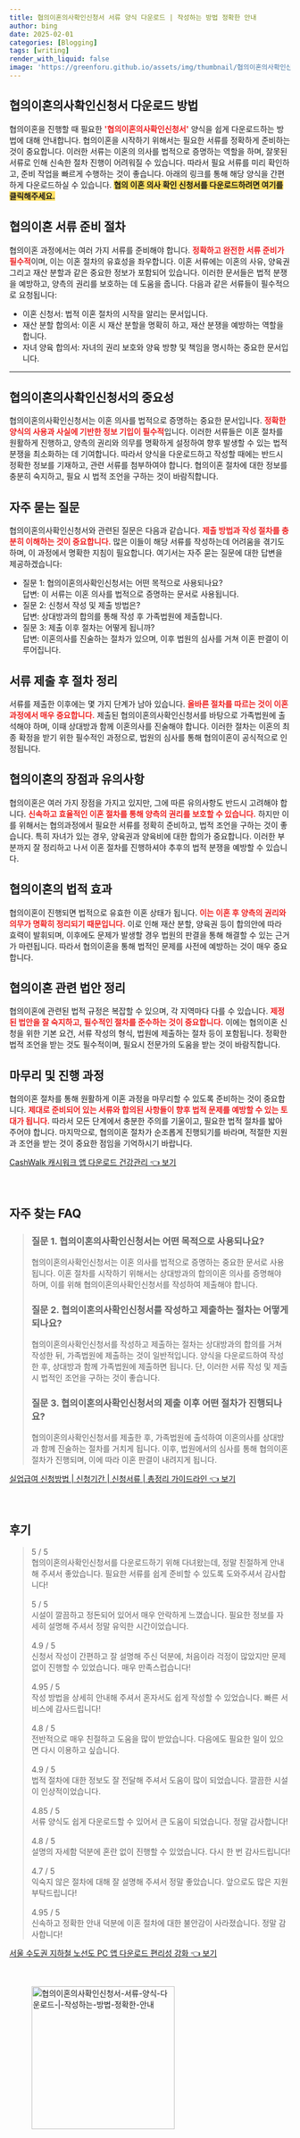 ```yaml
---
title: 협의이혼의사확인신청서 서류 양식 다운로드 | 작성하는 방법 정확한 안내
author: bing
date: 2025-02-01
categories: [Blogging]
tags: [writing]
render_with_liquid: false
image: 'https://greenforu.github.io/assets/img/thumbnail/협의이혼의사확인신청서-서류-양식-다운로드-|-작성하는-방법-정확한-안내.webp'
---
```



<h2 id='협의이혼의사확인신청서_다운로드_안내'>협의이혼의사확인신청서 다운로드 방법</h2>

<p>협의이혼을 진행할 때 필요한 <b><span style="color: #ee2323;">'협의이혼의사확인신청서'</span></b> 양식을 쉽게 다운로드하는 방법에 대해 안내합니다. 협의이혼을 시작하기 위해서는 필요한 서류를 정확하게 준비하는 것이 중요합니다. 이러한 서류는 이혼의 의사를 법적으로 증명하는 역할을 하며, 잘못된 서류로 인해 신속한 절차 진행이 어려워질 수 있습니다. 따라서 필요 서류를 미리 확인하고, 준비 작업을 빠르게 수행하는 것이 좋습니다. 아래의 링크를 통해 해당 양식을 간편하게 다운로드하실 수 있습니다. <b><span style="background-color: #ffe066;">협의 이혼 의사 확인 신청서를 다운로드하려면 여기를 클릭해주세요.</span></b></p>

<h2 id='협의이혼서류준비절차'>협의이혼 서류 준비 절차</h2>

<p>협의이혼 과정에서는 여러 가지 서류를 준비해야 합니다. <b><span style="color: #ee2323;">정확하고 완전한 서류 준비가 필수적</span></b>이며, 이는 이혼 절차의 유효성을 좌우합니다. 이혼 서류에는 이혼의 사유, 양육권 그리고 재산 분할과 같은 중요한 정보가 포함되어 있습니다. 이러한 문서들은 법적 분쟁을 예방하고, 양측의 권리를 보호하는 데 도움을 줍니다. 다음과 같은 서류들이 필수적으로 요청됩니다:</p>

<ul>
    <li>이혼 신청서: 법적 이혼 절차의 시작을 알리는 문서입니다.</li>
    <li>재산 분할 합의서: 이혼 시 재산 분할을 명확히 하고, 재산 분쟁을 예방하는 역할을 합니다.</li>
    <li>자녀 양육 합의서: 자녀의 권리 보호와 양육 방향 및 책임을 명시하는 중요한 문서입니다.</li>
</ul>

<hr />

<h2 id='협의이혼의사확인신청서의_중요성'>협의이혼의사확인신청서의 중요성</h2>

<p>협의이혼의사확인신청서는 이혼 의사를 법적으로 증명하는 중요한 문서입니다. <b><span style="color: #ee2323;">정확한 양식의 사용과 사실에 기반한 정보 기입이 필수적</span></b>입니다. 이러한 서류들은 이혼 절차를 원활하게 진행하고, 양측의 권리와 의무를 명확하게 설정하여 향후 발생할 수 있는 법적 분쟁을 최소화하는 데 기여합니다. 따라서 양식을 다운로드하고 작성할 때에는 반드시 정확한 정보를 기재하고, 관련 서류를 첨부하여야 합니다. 협의이혼 절차에 대한 정보를 충분히 숙지하고, 필요 시 법적 조언을 구하는 것이 바람직합니다.</p>

<h2 id='자주묻는질문'>자주 묻는 질문</h2>

<p>협의이혼의사확인신청서와 관련된 질문은 다음과 같습니다. <b><span style="color: #ee2323;">제출 방법과 작성 절차를 충분히 이해하는 것이 중요합니다.</span></b> 많은 이들이 해당 서류를 작성하는데 어려움을 겪기도 하며, 이 과정에서 명확한 지침이 필요합니다. 여기서는 자주 묻는 질문에 대한 답변을 제공하겠습니다:</p>

<ul>
    <li>질문 1: 협의이혼의사확인신청서는 어떤 목적으로 사용되나요? <br> 답변: 이 서류는 이혼 의사를 법적으로 증명하는 문서로 사용됩니다.</li>
    <li>질문 2: 신청서 작성 및 제출 방법은? <br> 답변: 상대방과의 합의를 통해 작성 후 가족법원에 제출합니다.</li>
    <li>질문 3: 제출 이후 절차는 어떻게 됩니까? <br> 답변: 이혼의사를 진술하는 절차가 있으며, 이후 법원의 심사를 거쳐 이혼 판결이 이루어집니다.</li>
</ul>

<h2 id='서류제출후_절차_정리'>서류 제출 후 절차 정리</h2>

<p>서류를 제출한 이후에는 몇 가지 단계가 남아 있습니다. <b><span style="color: #ee2323;">올바른 절차를 따르는 것이 이혼 과정에서 매우 중요합니다.</span></b> 제출된 협의이혼의사확인신청서를 바탕으로 가족법원에 출석해야 하며, 이때 상대방과 함께 이혼의사를 진술해야 합니다. 이러한 절차는 이혼의 최종 확정을 받기 위한 필수적인 과정으로, 법원의 심사를 통해 협의이혼이 공식적으로 인정됩니다.</p>

<h2 id='협의이혼의_장점과_유의사항'>협의이혼의 장점과 유의사항</h2>

<p>협의이혼은 여러 가지 장점을 가지고 있지만, 그에 따른 유의사항도 반드시 고려해야 합니다. <b><span style="color: #ee2323;">신속하고 효율적인 이혼 절차를 통해 양측의 권리를 보호할 수 있습니다.</span></b> 하지만 이를 위해서는 협의과정에서 필요한 서류를 정확히 준비하고, 법적 조언을 구하는 것이 좋습니다. 특히 자녀가 있는 경우, 양육권과 양육비에 대한 합의가 중요합니다. 이러한 부분까지 잘 정리하고 나서 이혼 절차를 진행하셔야 추후의 법적 분쟁을 예방할 수 있습니다.</p>

<h2 id='협의이혼의_법적_효과'>협의이혼의 법적 효과</h2>

<p>협의이혼이 진행되면 법적으로 유효한 이혼 상태가 됩니다. <b><span style="color: #ee2323;">이는 이혼 후 양측의 권리와 의무가 명확히 정리되기 때문입니다.</span></b> 이로 인해 재산 분할, 양육권 등이 합의안에 따라 효력이 발휘되며, 이후에도 문제가 발생할 경우 법원의 판결을 통해 해결할 수 있는 근거가 마련됩니다. 따라서 협의이혼을 통해 법적인 문제를 사전에 예방하는 것이 매우 중요합니다.</p>

<h2 id='협의이혼_관련법안_정리'>협의이혼 관련 법안 정리</h2>

<p>협의이혼에 관련된 법적 규정은 복잡할 수 있으며, 각 지역마다 다를 수 있습니다. <b><span style="color: #ee2323;">제정된 법안을 잘 숙지하고, 필수적인 절차를 준수하는 것이 중요합니다.</span></b> 이에는 협의이혼 신청을 위한 기본 요건, 서류 작성의 형식, 법원에 제출하는 절차 등이 포함됩니다. 정확한 법적 조언을 받는 것도 필수적이며, 필요시 전문가의 도움을 받는 것이 바람직합니다.</p>

<h2 id='마무리_진행_과정'>마무리 및 진행 과정</h2>

<p>협의이혼 절차를 통해 원활하게 이혼 과정을 마무리할 수 있도록 준비하는 것이 중요합니다. <b><span style="color: #ee2323;">제대로 준비되어 있는 서류와 합의된 사항들이 향후 법적 문제를 예방할 수 있는 토대가 됩니다.</span></b> 따라서 모든 단계에서 충분한 주의를 기울이고, 필요한 법적 절차를 밟아 주어야 합니다. 마지막으로, 협의이혼 절차가 순조롭게 진행되기를 바라며, 적절한 지원과 조언을 받는 것이 중요한 점임을 기억하시기 바랍니다.</p>


<p><a class="click-button" title="CashWalk 캐시워크 앱 다운로드 건강관리" href="https://greenforu.github.io/posts/CashWalk-%EC%BA%90%EC%8B%9C%EC%9B%8C%ED%81%AC-%EC%95%B1-%EB%8B%A4%EC%9A%B4%EB%A1%9C%EB%93%9C-%EA%B1%B4%EA%B0%95%EA%B4%80%EB%A6%AC/" rel="dofollow">CashWalk 캐시워크 앱 다운로드 건강관리 👈 보기</a></p><br>
<h2 id='자주_찾는_FAQ'>자주 찾는 FAQ</h2>
<div itemscope="" itemtype="https://schema.org/FAQPage"> <blockquote> <div itemscope="" itemprop="mainEntity" itemtype="https://schema.org/Question"> <h3 itemprop="name">질문 1. 협의이혼의사확인신청서는 어떤 목적으로 사용되나요?</h3> <div itemscope="" itemprop="acceptedAnswer" itemtype="https://schema.org/Answer"> <span itemprop="text"> <p>협의이혼의사확인신청서는 이혼 의사를 법적으로 증명하는 중요한 문서로 사용됩니다. 이혼 절차를 시작하기 위해서는 상대방과의 합의이혼 의사를 증명해야 하며, 이를 위해 협의이혼의사확인신청서를 작성하여 제출해야 합니다.</p> </span> </div> </div> <div itemscope="" itemprop="mainEntity" itemtype="https://schema.org/Question"> <h3 itemprop="name">질문 2. 협의이혼의사확인신청서를 작성하고 제출하는 절차는 어떻게 되나요?</h3> <div itemscope="" itemprop="acceptedAnswer" itemtype="https://schema.org/Answer"> <span itemprop="text"> <p>협의이혼의사확인신청서를 작성하고 제출하는 절차는 상대방과의 합의를 거쳐 작성한 뒤, 가족법원에 제출하는 것이 일반적입니다. 양식을 다운로드하여 작성한 후, 상대방과 함께 가족법원에 제출하면 됩니다. 단, 이러한 서류 작성 및 제출 시 법적인 조언을 구하는 것이 좋습니다.</p> </span> </div> </div> <div itemscope="" itemprop="mainEntity" itemtype="https://schema.org/Question"> <h3 itemprop="name">질문 3. 협의이혼의사확인신청서의 제출 이후 어떤 절차가 진행되나요?</h3> <div itemscope="" itemprop="acceptedAnswer" itemtype="https://schema.org/Answer"> <span itemprop="text"> <p>협의이혼의사확인신청서를 제출한 후, 가족법원에 출석하여 이혼의사를 상대방과 함께 진술하는 절차를 거치게 됩니다. 이후, 법원에서의 심사를 통해 협의이혼 절차가 진행되며, 이에 따라 이혼 판결이 내려지게 됩니다.</p> </span> </div> </div> </blockquote> </div>
<p><a class="click-button" title="실업급여 신청방법 | 신청기간 | 신청서류 | 총정리 가이드라인" href="https://greenforu.github.io/posts/%EC%8B%A4%EC%97%85%EA%B8%89%EC%97%AC-%EC%8B%A0%EC%B2%AD%EB%B0%A9%EB%B2%95-%EC%8B%A0%EC%B2%AD%EA%B8%B0%EA%B0%84-%EC%8B%A0%EC%B2%AD%EC%84%9C%EB%A5%98-%EC%B4%9D%EC%A0%95%EB%A6%AC-%EA%B0%80%EC%9D%B4%EB%93%9C%EB%9D%BC%EC%9D%B8/" rel="dofollow">실업급여 신청방법 | 신청기간 | 신청서류 | 총정리 가이드라인 👈 보기</a></p><br>
<h2 id='후기'>후기</h2>
<div itemscope itemtype="https://schema.org/Product">
  <blockquote>
  <div itemprop="review" itemscope itemtype="https://schema.org/Review">
      <div itemprop="reviewRating" itemscope itemtype="https://schema.org/Rating"> <span itemprop="ratingValue">5</span> / <span itemprop="bestRating">5</span> </div>
      <span itemprop="reviewBody">협의이혼의사확인신청서를 다운로드하기 위해 다녀왔는데, 정말 친절하게 안내해 주셔서 좋았습니다. 필요한 서류를 쉽게 준비할 수 있도록 도와주셔서 감사합니다!</span>
  </div>
  <br>
  <div itemprop="review" itemscope itemtype="https://schema.org/Review">
      <div itemprop="reviewRating" itemscope itemtype="https://schema.org/Rating"> <span itemprop="ratingValue">5</span> / <span itemprop="bestRating">5</span> </div>
      <span itemprop="reviewBody">시설이 깔끔하고 정돈되어 있어서 매우 안락하게 느꼈습니다. 필요한 정보를 자세히 설명해 주셔서 정말 유익한 시간이었습니다.</span>
  </div>
  <br>
  <div itemprop="review" itemscope itemtype="https://schema.org/Review">
      <div itemprop="reviewRating" itemscope itemtype="https://schema.org/Rating"> <span itemprop="ratingValue">4.9</span> / <span itemprop="bestRating">5</span> </div>
      <span itemprop="reviewBody">신청서 작성이 간편하고 잘 설명해 주신 덕분에, 처음이라 걱정이 많았지만 문제없이 진행할 수 있었습니다. 매우 만족스럽습니다!</span>
  </div>
  <br>
  <div itemprop="review" itemscope itemtype="https://schema.org/Review">
      <div itemprop="reviewRating" itemscope itemtype="https://schema.org/Rating"> <span itemprop="ratingValue">4.95</span> / <span itemprop="bestRating">5</span> </div>
      <span itemprop="reviewBody">작성 방법을 상세히 안내해 주셔서 혼자서도 쉽게 작성할 수 있었습니다. 빠른 서비스에 감사드립니다!</span>
  </div>
  <br>
  <div itemprop="review" itemscope itemtype="https://schema.org/Review">
      <div itemprop="reviewRating" itemscope itemtype="https://schema.org/Rating"> <span itemprop="ratingValue">4.8</span> / <span itemprop="bestRating">5</span> </div>
      <span itemprop="reviewBody">전반적으로 매우 친절하고 도움을 많이 받았습니다. 다음에도 필요한 일이 있으면 다시 이용하고 싶습니다.</span>
  </div>
  <br>
  <div itemprop="review" itemscope itemtype="https://schema.org/Review">
      <div itemprop="reviewRating" itemscope itemtype="https://schema.org/Rating"> <span itemprop="ratingValue">4.9</span> / <span itemprop="bestRating">5</span> </div>
      <span itemprop="reviewBody">법적 절차에 대한 정보도 잘 전달해 주셔서 도움이 많이 되었습니다. 깔끔한 시설이 인상적이었습니다.</span>
  </div>
  <br>
  <div itemprop="review" itemscope itemtype="https://schema.org/Review">
      <div itemprop="reviewRating" itemscope itemtype="https://schema.org/Rating"> <span itemprop="ratingValue">4.85</span> / <span itemprop="bestRating">5</span> </div>
      <span itemprop="reviewBody">서류 양식도 쉽게 다운로드할 수 있어서 큰 도움이 되었습니다. 정말 감사합니다!</span>
  </div>
  <br>
  <div itemprop="review" itemscope itemtype="https://schema.org/Review">
      <div itemprop="reviewRating" itemscope itemtype="https://schema.org/Rating"> <span itemprop="ratingValue">4.8</span> / <span itemprop="bestRating">5</span> </div>
      <span itemprop="reviewBody">설명의 자세함 덕분에 혼란 없이 진행할 수 있었습니다. 다시 한 번 감사드립니다!</span>
  </div>
  <br>
  <div itemprop="review" itemscope itemtype="https://schema.org/Review">
      <div itemprop="reviewRating" itemscope itemtype="https://schema.org/Rating"> <span itemprop="ratingValue">4.7</span> / <span itemprop="bestRating">5</span> </div>
      <span itemprop="reviewBody">익숙지 않은 절차에 대해 잘 설명해 주셔서 정말 좋았습니다. 앞으로도 많은 지원 부탁드립니다!</span>
  </div>
  <br>
  <div itemprop="review" itemscope itemtype="https://schema.org/Review">
      <div itemprop="reviewRating" itemscope itemtype="https://schema.org/Rating"> <span itemprop="ratingValue">4.95</span> / <span itemprop="bestRating">5</span> </div>
      <span itemprop="reviewBody">신속하고 정확한 안내 덕분에 이혼 절차에 대한 불안감이 사라졌습니다. 정말 감사합니다!</span>
  </div>
  </blockquote>
</div>
<p><a class="click-button" title="서울 수도권 지하철 노선도 PC 앱 다운로드 편리성 강화" href="https://greenforu.github.io/posts/%EC%84%9C%EC%9A%B8-%EC%88%98%EB%8F%84%EA%B6%8C-%EC%A7%80%ED%95%98%EC%B2%A0-%EB%85%B8%EC%84%A0%EB%8F%84-PC-%EC%95%B1-%EB%8B%A4%EC%9A%B4%EB%A1%9C%EB%93%9C-%ED%8E%B8%EB%A6%AC%EC%84%B1-%EA%B0%95%ED%99%94/" rel="dofollow">서울 수도권 지하철 노선도 PC 앱 다운로드 편리성 강화 👈 보기</a></p><br>
<figure class="image"><img src="https://greenforu.github.io/assets/img/thumbnail/협의이혼의사확인신청서-서류-양식-다운로드-|-작성하는-방법-정확한-안내.webp" alt="협의이혼의사확인신청서-서류-양식-다운로드-|-작성하는-방법-정확한-안내" width="256" height="256"></figure>